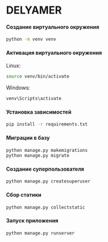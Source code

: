 # DELYAMER

#### Создание виртуального окружения
```bash
python -m venv venv
```

#### Активация виртуального окружения
Linux:
```bash
source venv/bin/activate
```
Windows:
```bash
venv\Scripts\activate
```

#### Установка зависимостей
```bash
pip install -r requirements.txt
```

#### Миграции в базу
```bash
python manage.py makemigrations
python manage.py migrate
```

#### Создание суперпользователя
```bash
python manage.py createsuperuser
```

#### Сбор статики
```bash
python manage.py collectstatic
```

#### Запуск приложения
```bash
python manage.py runserver
```